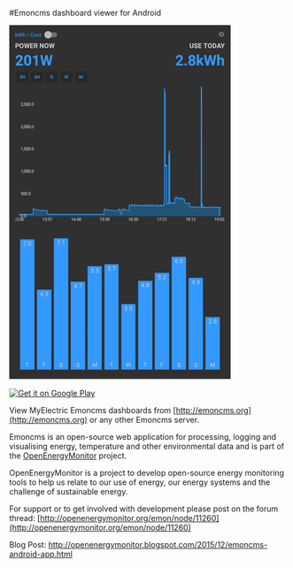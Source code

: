 
#Emoncms dashboard viewer for Android

![Emoncms_AndroidApp](app.png)

<a href="https://play.google.com/store/apps/details?id=org.emoncms.myapps&utm_source=global_co&utm_medium=prtnr&utm_content=Mar2515&utm_campaign=PartBadge&pcampaignid=MKT-Other-global-all-co-prtnr-py-PartBadge-Mar2515-1" rel="Get it on Google Play">![Get it on Google Play](http://steverichey.github.io/google-play-badge-svg/img/en_get.svg)</a>

View MyElectric Emoncms dashboards from [http://emoncms.org](http://emoncms.org) or any other Emoncms server.


Emoncms is an open-source web application for processing, logging and visualising energy, temperature and other environmental data and is part of the [OpenEnergyMonitor](http://openenergymonitor.org) project.


OpenEnergyMonitor is a project to develop open-source energy monitoring tools to help us relate to our
use of energy, our energy systems and the challenge of sustainable energy.


For support or to get involved with development please post on the forum thread: [http://openenergymonitor.org/emon/node/11260](http://openenergymonitor.org/emon/node/11260)

Blog Post: http://openenergymonitor.blogspot.com/2015/12/emoncms-android-app.html
